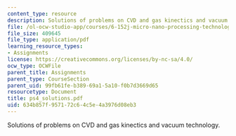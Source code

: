 ```yaml
---
content_type: resource
description: Solutions of problems on CVD and gas kinectics and vacuum technology.
file: /ol-ocw-studio-app/courses/6-152j-micro-nano-processing-technology-fall-2005/634b857f957172c64c5e4a3976d08eb3_ps4_solutions.pdf
file_size: 409645
file_type: application/pdf
learning_resource_types:
- Assignments
license: https://creativecommons.org/licenses/by-nc-sa/4.0/
ocw_type: OCWFile
parent_title: Assignments
parent_type: CourseSection
parent_uid: 99fb61fe-b389-69a1-5a10-f0b7d3669d65
resourcetype: Document
title: ps4_solutions.pdf
uid: 634b857f-9571-72c6-4c5e-4a3976d08eb3
---
```

Solutions of problems on CVD and gas kinectics and vacuum technology.